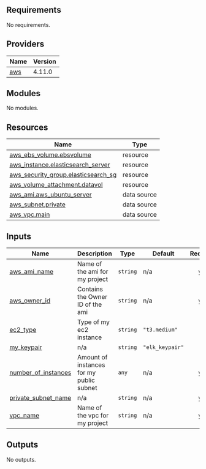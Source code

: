 <!-- BEGIN_TF_DOCS -->
## Requirements

No requirements.

## Providers

| Name | Version |
|------|---------|
| <a name="provider_aws"></a> [aws](#provider\_aws) | 4.11.0 |

## Modules

No modules.

## Resources

| Name | Type |
|------|------|
| [aws_ebs_volume.ebsvolume](https://registry.terraform.io/providers/hashicorp/aws/latest/docs/resources/ebs_volume) | resource |
| [aws_instance.elasticsearch_server](https://registry.terraform.io/providers/hashicorp/aws/latest/docs/resources/instance) | resource |
| [aws_security_group.elasticsearch_sg](https://registry.terraform.io/providers/hashicorp/aws/latest/docs/resources/security_group) | resource |
| [aws_volume_attachment.datavol](https://registry.terraform.io/providers/hashicorp/aws/latest/docs/resources/volume_attachment) | resource |
| [aws_ami.aws_ubuntu_server](https://registry.terraform.io/providers/hashicorp/aws/latest/docs/data-sources/ami) | data source |
| [aws_subnet.private](https://registry.terraform.io/providers/hashicorp/aws/latest/docs/data-sources/subnet) | data source |
| [aws_vpc.main](https://registry.terraform.io/providers/hashicorp/aws/latest/docs/data-sources/vpc) | data source |

## Inputs

| Name | Description | Type | Default | Required |
|------|-------------|------|---------|:--------:|
| <a name="input_aws_ami_name"></a> [aws\_ami\_name](#input\_aws\_ami\_name) | Name of the ami for my project | `string` | n/a | yes |
| <a name="input_aws_owner_id"></a> [aws\_owner\_id](#input\_aws\_owner\_id) | Contains the Owner ID of the ami | `string` | n/a | yes |
| <a name="input_ec2_type"></a> [ec2\_type](#input\_ec2\_type) | Type of my ec2 instance | `string` | `"t3.medium"` | no |
| <a name="input_my_keypair"></a> [my\_keypair](#input\_my\_keypair) | n/a | `string` | `"elk_keypair"` | no |
| <a name="input_number_of_instances"></a> [number\_of\_instances](#input\_number\_of\_instances) | Amount of instances for my public subnet | `any` | n/a | yes |
| <a name="input_private_subnet_name"></a> [private\_subnet\_name](#input\_private\_subnet\_name) | n/a | `string` | n/a | yes |
| <a name="input_vpc_name"></a> [vpc\_name](#input\_vpc\_name) | Name of the vpc for my project | `string` | n/a | yes |

## Outputs

No outputs.
<!-- END_TF_DOCS -->